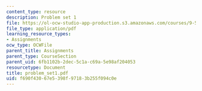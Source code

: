 ```yaml
---
content_type: resource
description: Problem set 1
file: https://ol-ocw-studio-app-production.s3.amazonaws.com/courses/9-520-statistical-learning-theory-and-applications-spring-2003/f690f43067e5398f97183b255f094c0e_problem_set1.pdf
file_type: application/pdf
learning_resource_types:
- Assignments
ocw_type: OCWFile
parent_title: Assignments
parent_type: CourseSection
parent_uid: 6fb1102b-2dec-5c1a-c69a-5e98af204053
resourcetype: Document
title: problem_set1.pdf
uid: f690f430-67e5-398f-9718-3b255f094c0e
---
```

